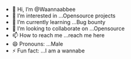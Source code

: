 - 👋 Hi, I’m @Waannaabbee
- 👀 I’m interested in ...Opensource projects
- 🌱 I’m currently learning ...Bug bounty
- 💞️ I’m looking to collaborate on ...Opensource
- 📫 How to reach me ...reach me here
- 😄 Pronouns: ...Male
- ⚡ Fun fact: ...I am a wannabe

<!---
Waannaabbee/Waannaabbee is a ✨ special ✨ repository because its `README.md` (this file) appears on your GitHub profile.
You can click the Preview link to take a look at your changes.
--->
